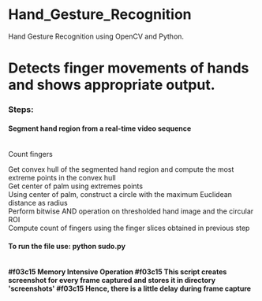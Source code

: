 # Hand_Gesture_Recognition
Hand Gesture Recognition using OpenCV and Python.

# Detects finger movements of hands and shows appropriate output.
<h3>Steps:</h3>
<h4>Segment hand region from a real-time video sequence</h4>
</br>
<Background Subtraction
Motion Detection and Thresholding
Contour Extraction

<h4>Count fingers</h4>

Get convex hull of the segmented hand region and compute the most extreme points in the convex hull<br/>
Get center of palm using extremes points<br/>
Using center of palm, construct a circle with the maximum Euclidean distance as radius<br/>
Perform bitwise AND operation on thresholded hand image and the circular ROI<br/>
Compute count of fingers using the finger slices obtained in previous step<br/>

<h4>To run the file use: python sudo.py</h4>
<br/>
<b>
#f03c15 Memory Intensive Operation
#f03c15 This script creates screenshot for every frame captured and stores it in directory 'screenshots'
#f03c15 Hence, there is a little delay during frame capture
